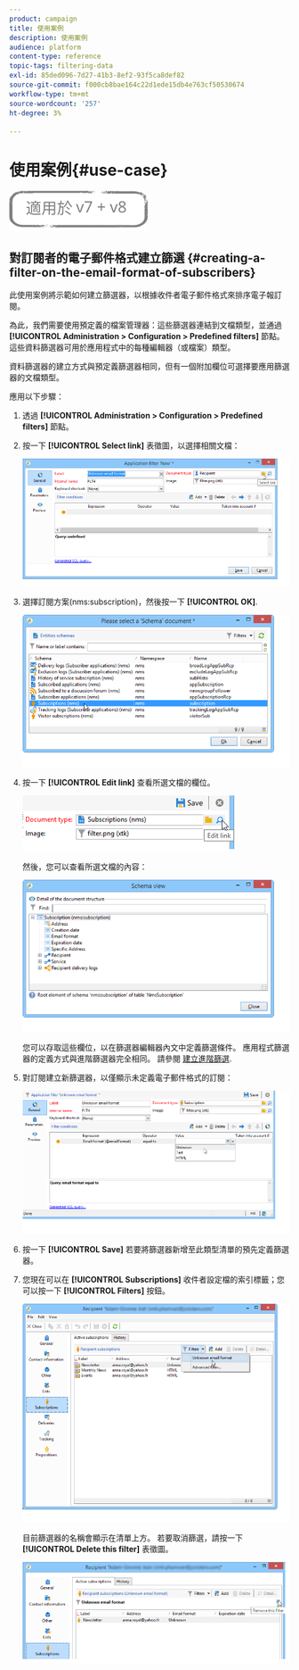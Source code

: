 ```yaml
---
product: campaign
title: 使用案例
description: 使用案例
audience: platform
content-type: reference
topic-tags: filtering-data
exl-id: 85ded096-7d27-41b3-8ef2-93f5ca8def82
source-git-commit: f000cb8bae164c22d1ede15db4e763cf50530674
workflow-type: tm+mt
source-wordcount: '257'
ht-degree: 3%

---
```


# 使用案例{#use-case}

![](../../assets/common.svg)

## 對訂閱者的電子郵件格式建立篩選 {#creating-a-filter-on-the-email-format-of-subscribers}

此使用案例將示範如何建立篩選器，以根據收件者電子郵件格式來排序電子報訂閱。

為此，我們需要使用預定義的檔案管理器：這些篩選器連結到文檔類型，並通過 **[!UICONTROL Administration > Configuration > Predefined filters]** 節點。 這些資料篩選器可用於應用程式中的每種編輯器（或檔案）類型。

資料篩選器的建立方式與預定義篩選器相同，但有一個附加欄位可選擇要應用篩選器的文檔類型。

應用以下步驟：

1. 透過 **[!UICONTROL Administration > Configuration > Predefined filters]** 節點。
1. 按一下 **[!UICONTROL Select link]** 表徵圖，以選擇相關文檔：

   ![](assets/s_ncs_user_filter_choose_schema.png)

1. 選擇訂閱方案(nms:subscription)，然後按一下 **[!UICONTROL OK]**.

   ![](assets/s_ncs_user_filter_select_schema.png)

1. 按一下 **[!UICONTROL Edit link]** 查看所選文檔的欄位。

   ![](assets/s_ncs_user_filter_edit_schema.png)

   然後，您可以查看所選文檔的內容：

   ![](assets/s_ncs_user_filter_view_schema.png)

   您可以存取這些欄位，以在篩選器編輯器內文中定義篩選條件。 應用程式篩選器的定義方式與進階篩選器完全相同。 請參閱 [建立進階篩選](../../platform/using/creating-filters.md#creating-an-advanced-filter).

1. 對訂閱建立新篩選器，以僅顯示未定義電子郵件格式的訂閱：

   ![](assets/s_ncs_user_filter_parameters.png)

1. 按一下 **[!UICONTROL Save]** 若要將篩選器新增至此類型清單的預先定義篩選器。
1. 您現在可以在 **[!UICONTROL Subscriptions]** 收件者設定檔的索引標籤；您可以按一下 **[!UICONTROL Filters]** 按鈕。

   ![](assets/s_ncs_user_filter_on_events.png)

   目前篩選器的名稱會顯示在清單上方。 若要取消篩選，請按一下 **[!UICONTROL Delete this filter]** 表徵圖。

   ![](assets/s_ncs_user_filter_on_subscriptions.png)
